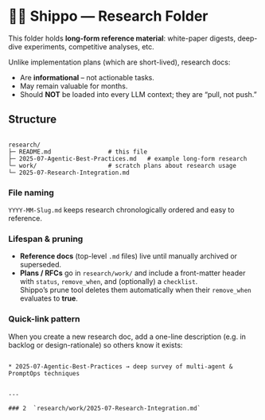 # 🚢🦛 Shippo — Research Folder

This folder holds **long-form reference material**: white-paper digests, deep-dive experiments, competitive analyses, etc.

Unlike implementation plans (which are short-lived), research docs:

* Are **informational** – not actionable tasks.  
* May remain valuable for months.  
* Should **NOT** be loaded into every LLM context; they are “pull, not push.”

## Structure

```

research/
├─ README.md                # this file
├─ 2025-07-Agentic-Best-Practices.md   # example long-form research
└─ work/                    # scratch plans about research usage
└─ 2025-07-Research-Integration.md

```

### File naming

`YYYY-MM-Slug.md` keeps research chronologically ordered and easy to reference.

### Lifespan & pruning

* **Reference docs** (top-level `.md` files) live until manually archived or superseded.  
* **Plans / RFCs** go in `research/work/` and include a front-matter header with `status`, `remove_when`, and (optionally) a `checklist`.  
  Shippo’s prune tool deletes them automatically when their `remove_when` evaluates to **true**.

### Quick-link pattern

When you create a new research doc, add a one-line description (e.g. in backlog or design-rationale) so others know it exists:

```

* 2025-07-Agentic-Best-Practices → deep survey of multi-agent & PromptOps techniques

```
```

---

### 2  `research/work/2025-07-Research-Integration.md`
